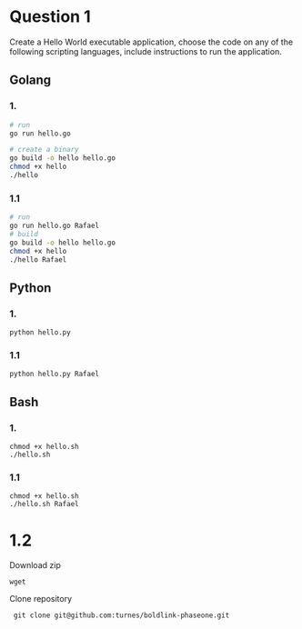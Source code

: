 # Question 1
Create a Hello World executable application, choose the code on any of the following scripting languages, include instructions to run the application.

## Golang
### 1.
```bash
# run
go run hello.go

# create a binary 
go build -o hello hello.go
chmod +x hello 
./hello
```
### 1.1
```bash
# run
go run hello.go Rafael
# build
go build -o hello hello.go
chmod +x hello 
./hello Rafael
```

## Python
### 1.
```
python hello.py
```

### 1.1
```
python hello.py Rafael
```
## Bash
### 1.
```
chmod +x hello.sh
./hello.sh
```

### 1.1
```
chmod +x hello.sh
./hello.sh Rafael
```

# 1.2
Download zip
```
wget 
```

Clone repository
```
 git clone git@github.com:turnes/boldlink-phaseone.git
```